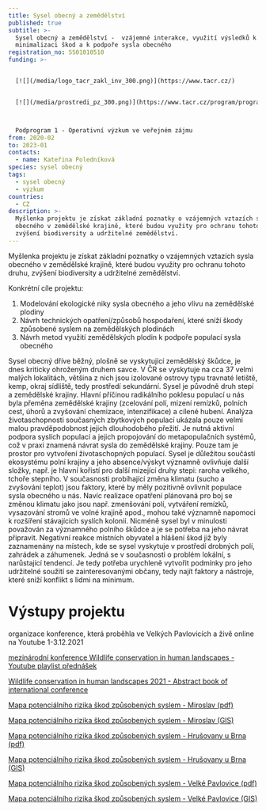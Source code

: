 ```yaml
---
title: Sysel obecný a zemědělství
published: true
subtitle: >-
  Sysel obecný a zemědělství -  vzájemné interakce, využití výsledků k
  minimalizaci škod a k podpoře sysla obecného
registration_no: SS01010510
funding: >-


  [![](/media/logo_tacr_zakl_inv_300.png)](https://www.tacr.cz/)


  [![](/media/prostredi_pz_300.png)](https://www.tacr.cz/program/program-prostredi-pro-zivot/)



  Podprogram 1 - Operativní výzkum ve veřejném zájmu
from: 2020-02
to: 2023-01
contacts:
  - name: Kateřina Poledníková
species: sysel obecný
tags:
  - sysel obecný
  - výzkum
countries:
  - CZ
description: >-
  Myšlenka projektu je získat základní poznatky o vzájemných vztazích sysla
  obecného v zemědělské krajině, které budou využity pro ochranu tohoto druhu,
  zvýšení biodiversity a udržitelné zemědělství.
---
```

Myšlenka projektu je získat základní poznatky o vzájemných vztazích sysla obecného v zemědělské krajině, které budou využity pro ochranu tohoto druhu, zvýšení biodiversity a udržitelné zemědělství. 

Konkrétní cíle projektu: 

1. Modelování ekologické niky sysla obecného a jeho vlivu na zemědělské plodiny
2. Návrh technických opatření/způsobů hospodaření, které sníží škody způsobené syslem na zemědělských plodinách
3. Návrh metod využití zemědělských plodin k podpoře populací sysla obecného

Sysel obecný dříve běžný, plošně se vyskytující zemědělský škůdce, je dnes kriticky ohroženým druhem savce. V ČR se vyskytuje na cca 37 velmi malých lokalitách, většina z nich jsou izolované ostrovy typu travnaté letiště, kemp, okraj sídliště, tedy prostředí sekundární. Sysel je původně druh stepí a zemědělské krajiny. Hlavní příčinou radikálního poklesu populací u nás byla přeměna zemědělské krajiny (zcelování polí, mizení remízků, polních cest, úhorů a zvyšování chemizace, intenzifikace) a cílené hubení. Analýza životaschopnosti současných zbytkových populací ukázala pouze velmi malou pravděpodobnost jejich dlouhodobého přežití. Je nutná aktivní podpora syslích populací a jejich propojování do metapopulačních systémů, což v praxi znamená návrat sysla do zemědělské krajiny. Pouze tam je prostor pro vytvoření životaschopných populací. Sysel je důležitou součástí ekosystému polní krajiny a jeho absence/výskyt významně ovlivňuje další složky, např. je hlavní kořistí pro další mizející druhy stepi: raroha velkého, tchoře stepního. V současnosti probíhající změna klimatu (sucho a zvyšování teplot) jsou faktory, které by měly pozitivně ovlivnit populace sysla obecného u nás. Navíc realizace opatření plánovaná pro boj se změnou klimatu jako jsou např. zmenšování polí, vytváření remízků, vysazování stromů ve volné krajině apod., mohou také významně napomoci k rozšíření stávajících syslích  kolonií. Nicméně sysel byl v minulosti považován za významného polního škůdce a je se potřeba na jeho návrat připravit.  Negativní reakce místních obyvatel a hlášení škod již byly zaznamenány na místech, kde se sysel vyskytuje v prostředí drobných polí, zahrádek a záhumenek. Jedná se v současnosti o problém lokální, s narůstající tendencí. Je tedy potřeba urychleně vytvořit podmínky pro jeho udržitelné soužití se zainteresovanými občany, tedy najít faktory a nástroje, které sníží konflikt s lidmi na minimum.

# Výstupy projektu

organizace konference, která proběhla ve Velkých Pavlovicích a živě online na Youtube 1-3.12.2021

[mezinárodní konference Wildlife conservation in human landscapes - Youtube playlist přednášek](https://www.youtube.com/hashtag/conservationandpeople)

[Wildlife conservation in human landscapes 2021 - Abstract book of international conference](/media/AbstractBook_Wildlife_conservation_human_landscapes_2021.pdf)



[Mapa potenciálního rizika škod způsobených syslem  - Miroslav (pdf)](/media/Mapa_rizika_skod_sysel_Miroslav.pdf)

[Mapa potenciálního rizika škod způsobených syslem  - Miroslav (GIS)](/media/mapa_sysel_riziko_skod_Miroslav.zip)

[Mapa potenciálního rizika škod způsobených syslem  - Hrušovany u Brna (pdf)](/media/Mapa_rizika_skod_sysel_Hrusovany.pdf)

[Mapa potenciálního rizika škod způsobených syslem  - Hrušovany u Brna (GIS)](/media/mapa_sysel_riziko_skod_Hrusovany.zip)

[Mapa potenciálního rizika škod způsobených syslem  - Velké Pavlovice (pdf)](/media/Mapa_rizika_skod_sysel_VelkePavlovice.pdf)

[Mapa potenciálního rizika škod způsobených syslem  - Velké Pavlovice (GIS)](/media/mapa_sysel_riziko_skod_VelkePavlovice.zip)
